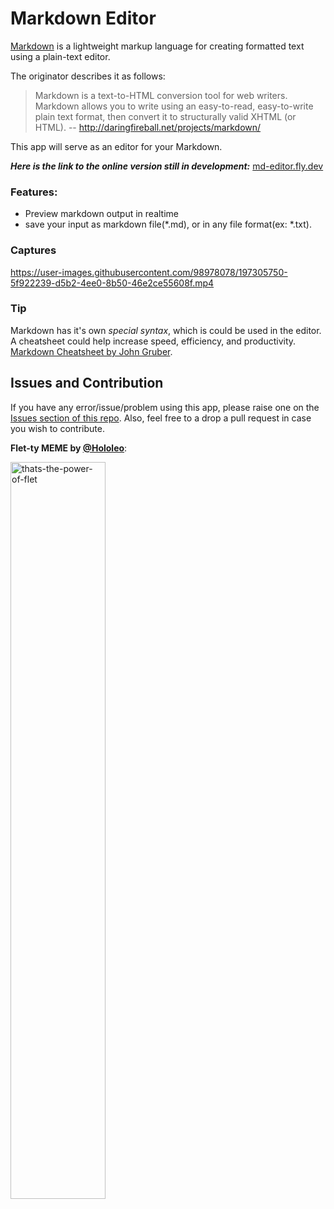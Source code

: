 # Markdown Editor

[Markdown](https://en.wikipedia.org/wiki/Markdown) is a lightweight markup language for creating formatted text using a plain-text editor.

The originator describes it as follows:

> Markdown is a text-to-HTML conversion tool for web writers. Markdown allows you to write using an easy-to-read, easy-to-write plain text format, then convert it to structurally valid XHTML (or HTML).
> -- http://daringfireball.net/projects/markdown/

This app will serve as an editor for your Markdown.

_**Here is the link to the online version still in development:**_ [md-editor.fly.dev](https://md-editor.fly.dev/)


### Features:
- Preview markdown output in realtime
- save your input as markdown file(*.md), or in any file format(ex: *.txt).

### Captures
https://user-images.githubusercontent.com/98978078/197305750-5f922239-d5b2-4ee0-8b50-46e2ce55608f.mp4


### Tip
Markdown has it's own _special syntax_, which is could be used in the editor. A cheatsheet could help increase speed, efficiency, and productivity.
[Markdown Cheatsheet by John Gruber](https://daringfireball.net/projects/markdown/syntax).

## Issues and Contribution
If you have any error/issue/problem using this app, please raise one on the [Issues section of this repo]().
Also, feel free to a drop a pull request in case you wish to contribute.

**Flet-ty MEME by [@Hololeo](https://github.com/hololeo)**:

<img src="https://user-images.githubusercontent.com/98978078/195565736-170f1aea-ed0b-433c-ab2d-3a34d23a6994.jpeg" alt="thats-the-power-of-flet" width=55% align="center">

